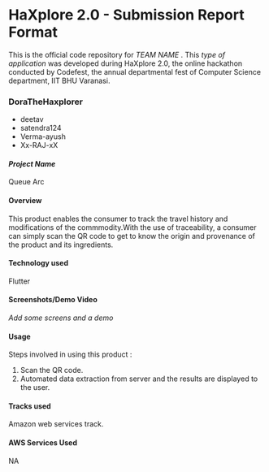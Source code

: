 # HaXplore 2.0 - Submission Report Format

This is the official code repository for _TEAM NAME_ . This _type of application_ was developed during HaXplore 2.0, 
the online hackathon conducted by Codefest, the annual departmental fest of Computer Science department, IIT BHU Varanasi.

### DoraTheHaxplorer

* deetav
* satendra124
* Verma-ayush
* Xx-RAJ-xX

#### _Project Name_

Queue Arc

#### Overview

This product enables the consumer to track the travel history and modifications of the commmodity.With the use of traceability, a consumer can simply scan the QR code to get to know the origin and provenance of the product and its ingredients.

#### Technology used

Flutter 

#### Screenshots/Demo Video

_Add some screens and a demo_

#### Usage

Steps involved in using this product : 
1. Scan the QR code.
2. Automated data extraction from server and the results are displayed to the user.

#### Tracks used
Amazon web services track.

#### AWS Services Used
NA
